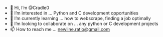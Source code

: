 - 👋 Hi, I’m @Cradle0
- 👀 I’m interested in ... Python and C development opportunities
- 🌱 I’m currently learning ... how to webscrape, finding a job optimally 
- 💞️ I’m looking to collaborate on ... any python or C development projects
- 📫 How to reach me ... newline.ratio@gmail.com

<!---
Cradle0/Cradle0 is a ✨ special ✨ repository because its `README.md` (this file) appears on your GitHub profile.
You can click the Preview link to take a look at your changes.
--->
